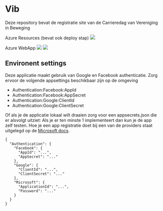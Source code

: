# Vib
Deze repository bevat de registratie site van de Carrieredag van Vereniging in Beweging

Azure Resources (bevat ook deploy stap) ![](https://melvinvermeer.visualstudio.com/_apis/public/build/definitions/063fbab4-8dd7-4323-9a94-aa17e644857d/20/badge?branch=master)

Azure WebApp ![](https://melvinvermeer.visualstudio.com/_apis/public/build/definitions/063fbab4-8dd7-4323-9a94-aa17e644857d/21/badge?branch=master) ![](https://melvinvermeer.vsrm.visualstudio.com/_apis/public/Release/badge/063fbab4-8dd7-4323-9a94-aa17e644857d/1/1)

## Environent settings
Deze applicatie maakt gebruik van Google en Facebook authenticatie. Zorg ervoor de volgende appsettings beschikbaar zijn op de omgeving
- Authentication:Facebook:AppId
- Authentication:Facebook:AppSecret
- Authentication:Google:ClientId
- Authentication:Google:ClientSecret

Of als je de applicatie lokaal wilt draaien zorg voor een appsecrets.json die er alsvolgt uitziet:
Als je er ten minste 1 implementeert dan kun je de app zelf testen. Hoe je een app registratie doet  bij een van de providers staat uitgelegd op de [Microsoft docs](https://docs.microsoft.com/en-us/aspnet/core/security/authentication/social/?view=aspnetcore-2.1).
```
{
  "Authentication": {
    "Facebook": {
      "AppId": "...",
      "AppSecret": "..."
    },
    "Google": {
      "ClientId": "...",
      "ClientSecret": "..."
    },
	"Microsoft": {
      "ApplicationId": "...",
      "Password": "..."
    }
  }
}
```

